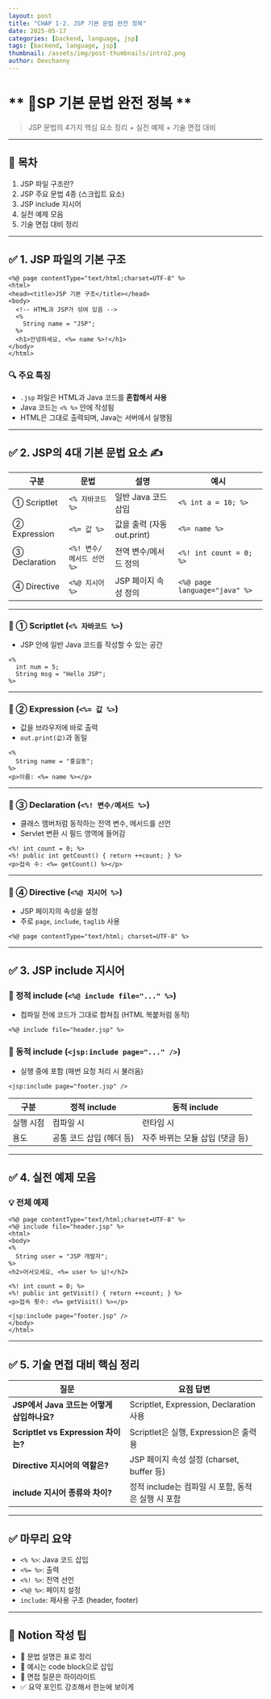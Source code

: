 ```yaml
---
layout: post
title: "CHAP 1-2. JSP 기본 문법 완전 정복"
date: 2025-05-17
categories: [backend, language, jsp]
tags: [backend, language, jsp]
thumbnail: /assets/img/post-thumbnails/intro2.png
author: Devchanny
---
```



# ** 📌SP 기본 문법 완전 정복 ** 
> JSP 문법의 4가지 핵심 요소 정리 + 실전 예제 + 기술 면접 대비
> 

---

## 🧩 목차

1. JSP 파일 구조란?
2. JSP 주요 문법 4종 (스크립트 요소)
3. JSP include 지시어
4. 실전 예제 모음
5. 기술 면접 대비 정리

---

## ✅ 1. JSP 파일의 기본 구조

```
<%@ page contentType="text/html;charset=UTF-8" %>
<html>
<head><title>JSP 기본 구조</title></head>
<body>
  <!-- HTML과 JSP가 섞여 있음 -->
  <%
    String name = "JSP";
  %>
  <h1>안녕하세요, <%= name %>!</h1>
</body>
</html>
```

### 🔍 주요 특징

- `.jsp` 파일은 HTML과 Java 코드를 **혼합해서 사용**
- Java 코드는 `<% %>` 안에 작성됨
- HTML은 그대로 출력되며, Java는 서버에서 실행됨

---

## ✅ 2. JSP의 4대 기본 문법 요소 ✍️

| 구분 | 문법 | 설명 | 예시 |
| --- | --- | --- | --- |
| ① Scriptlet | `<% 자바코드 %>` | 일반 Java 코드 삽입 | `<% int a = 10; %>` |
| ② Expression | `<%= 값 %>` | 값을 출력 (자동 out.print) | `<%= name %>` |
| ③ Declaration | `<%! 변수/메서드 선언 %>` | 전역 변수/메서드 정의 | `<%! int count = 0; %>` |
| ④ Directive | `<%@ 지시어 %>` | JSP 페이지 속성 정의 | `<%@ page language="java" %>` |

---

### 🔹 ① Scriptlet (`<% 자바코드 %>`)

- JSP 안에 일반 Java 코드를 작성할 수 있는 공간

```
<%
  int num = 5;
  String msg = "Hello JSP";
%>
```

---

### 🔹 ② Expression (`<%= 값 %>`)

- 값을 브라우저에 바로 출력
- `out.print(값)`과 동일

```
<%
  String name = "홍길동";
%>
<p>이름: <%= name %></p>
```

---

### 🔹 ③ Declaration (`<%! 변수/메서드 %>`)

- 클래스 멤버처럼 동작하는 전역 변수, 메서드를 선언
- Servlet 변환 시 필드 영역에 들어감

```
<%! int count = 0; %>
<%! public int getCount() { return ++count; } %>
<p>접속 수: <%= getCount() %></p>
```

---

### 🔹 ④ Directive (`<%@ 지시어 %>`)

- JSP 페이지의 속성을 설정
- 주로 `page`, `include`, `taglib` 사용

```
<%@ page contentType="text/html; charset=UTF-8" %>
```

---

## ✅ 3. JSP include 지시어

### 📌 정적 include (`<%@ include file="..." %>`)

- 컴파일 전에 코드가 그대로 합쳐짐 (HTML 복붙처럼 동작)

```
<%@ include file="header.jsp" %>
```

### 📌 동적 include (`<jsp:include page="..." />`)

- 실행 중에 포함 (매번 요청 처리 시 불러옴)

```
<jsp:include page="footer.jsp" />
```

| 구분 | 정적 include | 동적 include |
| --- | --- | --- |
| 실행 시점 | 컴파일 시 | 런타임 시 |
| 용도 | 공통 코드 삽입 (헤더 등) | 자주 바뀌는 모듈 삽입 (댓글 등) |

---

## ✅ 4. 실전 예제 모음

### 💡 전체 예제

```
<%@ page contentType="text/html;charset=UTF-8" %>
<%@ include file="header.jsp" %>
<html>
<body>
<%
  String user = "JSP 개발자";
%>
<h2>어서오세요, <%= user %> 님!</h2>

<%! int count = 0; %>
<%! public int getVisit() { return ++count; } %>
<p>접속 횟수: <%= getVisit() %></p>

<jsp:include page="footer.jsp" />
</body>
</html>
```

---

## ✅ 5. 기술 면접 대비 핵심 정리

| 질문 | 요점 답변 |
| --- | --- |
| **JSP에서 Java 코드는 어떻게 삽입하나요?** | Scriptlet, Expression, Declaration 사용 |
| **Scriptlet vs Expression 차이는?** | Scriptlet은 실행, Expression은 출력용 |
| **Directive 지시어의 역할은?** | JSP 페이지 속성 설정 (charset, buffer 등) |
| **include 지시어 종류와 차이?** | 정적 include는 컴파일 시 포함, 동적은 실행 시 포함 |

---

## ✅ 마무리 요약

- `<% %>`: Java 코드 삽입
- `<%= %>`: 출력
- `<%! %>`: 전역 선언
- `<%@ %>`: 페이지 설정
- `include`: 재사용 구조 (header, footer)

---

## 📁 Notion 작성 팁

- 🧱 문법 설명은 표로 정리
- 🎯 예시는 code block으로 삽입
- 📌 면접 질문은 하이라이트
- ✅ 요약 포인트 강조해서 한눈에 보이게
